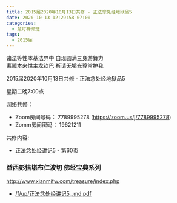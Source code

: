 ```yaml
---
title: 2015届2020年10月13日共修 - 正法念处经地狱品5
date: 2020-10-13 12:29:58-07:00
categories:
  - 慧灯禅修班
tags:
  - 2015届
---
```

诸法等性本基法界中 自现圆满三身游舞力  
离障本来怙主龙钦巴 祈请无垢光尊常护我  

2015届2020年10月13日共修 - 正法念处经地狱品5

星期二晚7:00点

网络共修：
- Zoom房间号码： 7789995278 (<https://zoom.us/j/7789995278>)
- Zomm房间密码： 19621211

共修内容: 

* 正法念处经讲记5 - 第60页


### 益西彭措堪布仁波切 佛经宝典系列
<http://www.xianmifw.com/treasure/index.php>

- [/f/up/正法念处经讲记5_.md.pdf](http://huidengchanxiu.net/hdv/f/up/正法念处经讲记5_.md.pdf)
